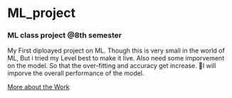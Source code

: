 # ML_project 
###  ML class project @8th semester

My First diploayed project on ML. Though this is very small in the world of ML, But i tried my Level best to make it live. 
Also need some imporvement on the model. So that the over-fitting and accuracy get increase. 🎯I will imporve the overall performance of the model.


[More about the Work](https://www.academia.edu/90336739/Fashion_Recomandation_System_Using_ResNet50)
